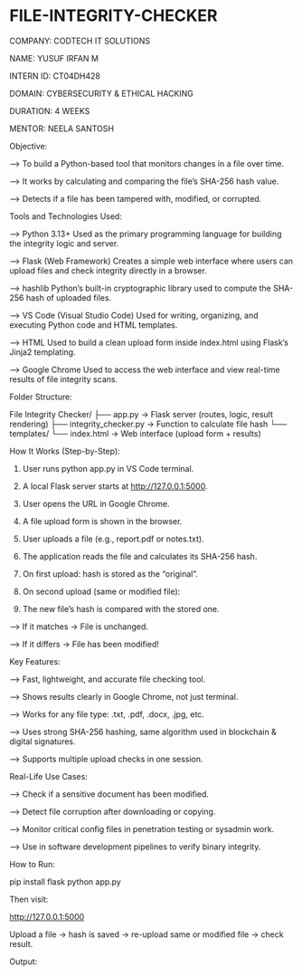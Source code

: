 # FILE-INTEGRITY-CHECKER

COMPANY: CODTECH IT SOLUTIONS

NAME: YUSUF IRFAN M

INTERN ID: CT04DH428

DOMAIN: CYBERSECURITY & ETHICAL HACKING

DURATION: 4 WEEKS

MENTOR: NEELA SANTOSH

Objective:

--> To build a Python-based tool that monitors changes in a file over time.

--> It works by calculating and comparing the file’s SHA-256 hash value.

--> Detects if a file has been tampered with, modified, or corrupted.

Tools and Technologies Used:

--> Python 3.13+
Used as the primary programming language for building the integrity logic and server.

--> Flask (Web Framework)
Creates a simple web interface where users can upload files and check integrity directly in a browser.

--> hashlib
Python’s built-in cryptographic library used to compute the SHA-256 hash of uploaded files.

--> VS Code (Visual Studio Code)
Used for writing, organizing, and executing Python code and HTML templates.

--> HTML
Used to build a clean upload form inside index.html using Flask’s Jinja2 templating.

--> Google Chrome
Used to access the web interface and view real-time results of file integrity scans.

Folder Structure:

File Integrity Checker/
├── app.py                → Flask server (routes, logic, result rendering)
├── integrity_checker.py  → Function to calculate file hash
└── templates/
    └── index.html        → Web interface (upload form + results)

How It Works (Step-by-Step):

1. User runs python app.py in VS Code terminal.


2. A local Flask server starts at http://127.0.0.1:5000.


3. User opens the URL in Google Chrome.


4. A file upload form is shown in the browser.


5. User uploads a file (e.g., report.pdf or notes.txt).


6. The application reads the file and calculates its SHA-256 hash.


7. On first upload: hash is stored as the “original”.


8. On second upload (same or modified file):

9. The new file’s hash is compared with the stored one.

--> If it matches →  File is unchanged.

--> If it differs → File has been modified!

Key Features:

--> Fast, lightweight, and accurate file checking tool.

--> Shows results clearly in Google Chrome, not just terminal.

--> Works for any file type: .txt, .pdf, .docx, .jpg, etc.

--> Uses strong SHA-256 hashing, same algorithm used in blockchain & digital signatures.

--> Supports multiple upload checks in one session.

Real-Life Use Cases:

--> Check if a sensitive document has been modified.

--> Detect file corruption after downloading or copying.

--> Monitor critical config files in penetration testing or sysadmin work.

--> Use in software development pipelines to verify binary integrity.

How to Run:

pip install flask
python app.py

Then visit:

http://127.0.0.1:5000

Upload a file → hash is saved → re-upload same or modified file → check result.

Output:


